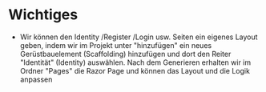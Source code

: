 # Wichtiges

- Wir können den Identity /Register /Login usw. Seiten ein eigenes Layout geben, indem wir im Projekt unter "hinzufügen" ein neues Gerüstbauelement (Scaffolding) hinzufügen und dort den Reiter "Identität" (Identity) auswählen.
Nach dem Generieren erhalten wir im Ordner "Pages" die Razor Page und können das Layout und die Logik anpassen


